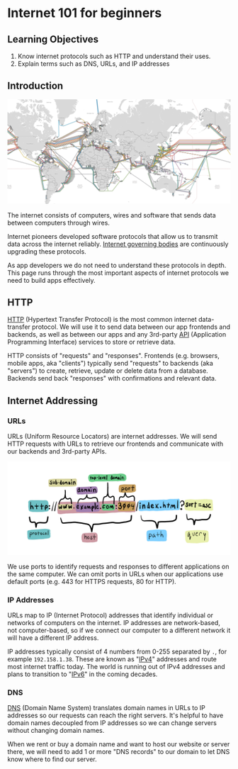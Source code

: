 # Internet 101 for beginners

## Learning Objectives

1. Know internet protocols such as HTTP and understand their uses.
2. Explain terms such as DNS, URLs, and IP addresses 

## Introduction

![Global map of submarine internet cables. Source: Ars Technica](<../../.gitbook/assets/2.1 - World Submarine Cable Map.png>)

The internet consists of computers, wires and software that sends data between computers through wires.

Internet pioneers developed software protocols that allow us to transmit data across the internet reliably. <a href="https://www.ietf.org/" target="_blank">Internet governing bodies</a> are continuously upgrading these protocols.

As app developers we do not need to understand these protocols in depth. This page runs through the most important aspects of internet protocols we need to build apps effectively.

## HTTP

<a href="https://developer.mozilla.org/en-US/docs/Web/HTTP/Overview" target="_blank">HTTP</a> (Hypertext Transfer Protocol) is the most common internet data-transfer protocol. We will use it to send data between our app frontends and backends, as well as between our apps and any 3rd-party <a href="https://www.mulesoft.com/resources/api/what-is-an-api" target="_blank">API</a> (Application Programming Interface) services to store or retrieve data.

HTTP consists of "requests" and "responses". Frontends (e.g. browsers, mobile apps, aka "clients") typically send "requests" to backends (aka "servers") to create, retrieve, update or delete data from a database. Backends send back "responses" with confirmations and relevant data.

## Internet Addressing

### URLs

URLs (Uniform Resource Locators) are internet addresses. We will send HTTP requests with URLs to retrieve our frontends and communicate with our backends and 3rd-party APIs.

![A URL consists of these key components. Source: Rocket Academy](<../../.gitbook/assets/2.1 - URL.jpg>)

We use ports to identify requests and responses to different applications on the same computer. We can omit ports in URLs when our applications use default ports (e.g. 443 for HTTPS requests, 80 for HTTP).

### IP Addresses

URLs map to IP (Internet Protocol) addresses that identify individual or networks of computers on the internet. IP addresses are network-based, not computer-based, so if we connect our computer to a different network it will have a different IP address.

IP addresses typically consist of 4 numbers from 0-255 separated by `.`, for example `192.158.1.38`. These are known as "<a href="https://en.wikipedia.org/wiki/IPv4" target="_blank">IPv4</a>" addresses and route most internet traffic today. The world is running out of IPv4 addresses and plans to transition to "<a href="https://en.wikipedia.org/wiki/IPv6_address" target="_blank">IPv6</a>" in the coming decades.

### DNS

<a href="https://www.cloudflare.com/en-gb/learning/dns/what-is-dns/" target="_blank">DNS</a> (Domain Name System) translates domain names in URLs to IP addresses so our requests can reach the right servers. It's helpful to have domain names decoupled from IP addresses so we can change servers without changing domain names.&#x20;

When we rent or buy a domain name and want to host our website or server there, we will need to add 1 or more "DNS records" to our domain to let DNS know where to find our server.
